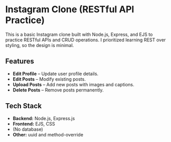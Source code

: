 # Instagram Clone (RESTful API Practice)

This is a basic Instagram clone built with Node.js, Express, and EJS to practice RESTful APIs and CRUD operations. I prioritized learning REST over styling, so the design is minimal.

## Features
- **Edit Profile** – Update user profile details.
- **Edit Posts** – Modify existing posts.
- **Upload Posts** – Add new posts with images and captions.
- **Delete Posts** – Remove posts permanently.

## Tech Stack
- **Backend:** Node.js, Express.js
- **Frontend:** EJS, CSS
- (No database)
- **Other:** uuid and method-override
